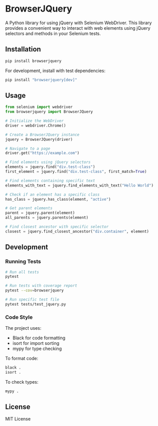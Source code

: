 # BrowserJQuery

A Python library for using jQuery with Selenium WebDriver. This library provides a convenient way to interact with web elements using jQuery selectors and methods in your Selenium tests.

## Installation

```bash
pip install browserjquery
```

For development, install with test dependencies:

```bash
pip install "browserjquery[dev]"
```

## Usage

```python
from selenium import webdriver
from browserjquery import BrowserJQuery

# Initialize the WebDriver
driver = webdriver.Chrome()

# Create a BrowserJQuery instance
jquery = BrowserJQuery(driver)

# Navigate to a page
driver.get("https://example.com")

# Find elements using jQuery selectors
elements = jquery.find("div.test-class")
first_element = jquery.find("div.test-class", first_match=True)

# Find elements containing specific text
elements_with_text = jquery.find_elements_with_text("Hello World")

# Check if an element has a specific class
has_class = jquery.has_class(element, "active")

# Get parent elements
parent = jquery.parent(element)
all_parents = jquery.parents(element)

# Find closest ancestor with specific selector
closest = jquery.find_closest_ancestor("div.container", element)
```

## Development

### Running Tests

```bash
# Run all tests
pytest

# Run tests with coverage report
pytest --cov=browserjquery

# Run specific test file
pytest tests/test_jquery.py
```

### Code Style

The project uses:
- Black for code formatting
- isort for import sorting
- mypy for type checking

To format code:

```bash
black .
isort .
```

To check types:

```bash
mypy .
```

## License

MIT License
